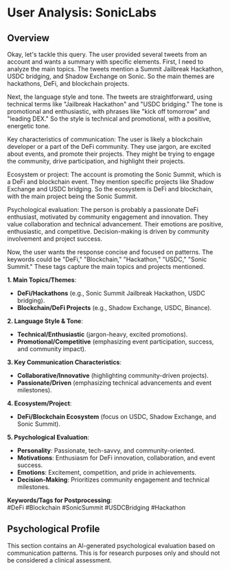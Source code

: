 # User Analysis: SonicLabs

## Overview

<think>
Okay, let's tackle this query. The user provided several tweets from an account and wants a summary with specific elements. First, I need to analyze the main topics. The tweets mention a Summit Jailbreak Hackathon, USDC bridging, and Shadow Exchange on Sonic. So the main themes are hackathons, DeFi, and blockchain projects.

Next, the language style and tone. The tweets are straightforward, using technical terms like "Jailbreak Hackathon" and "USDC bridging." The tone is promotional and enthusiastic, with phrases like "kick off tomorrow" and "leading DEX." So the style is technical and promotional, with a positive, energetic tone.

Key characteristics of communication: The user is likely a blockchain developer or a part of the DeFi community. They use jargon, are excited about events, and promote their projects. They might be trying to engage the community, drive participation, and highlight their projects.

Ecosystem or project: The account is promoting the Sonic Summit, which is a DeFi and blockchain event. They mention specific projects like Shadow Exchange and USDC bridging. So the ecosystem is DeFi and blockchain, with the main project being the Sonic Summit.

Psychological evaluation: The person is probably a passionate DeFi enthusiast, motivated by community engagement and innovation. They value collaboration and technical advancement. Their emotions are positive, enthusiastic, and competitive. Decision-making is driven by community involvement and project success.

Now, the user wants the response concise and focused on patterns. The keywords could be "DeFi," "Blockchain," "Hackathon," "USDC," "Sonic Summit." These tags capture the main topics and projects mentioned.
</think>

**1. Main Topics/Themes**:  
- **DeFi/Hackathons** (e.g., Sonic Summit Jailbreak Hackathon, USDC bridging).  
- **Blockchain/DeFi Projects** (e.g., Shadow Exchange, USDC, Binance).  

**2. Language Style & Tone**:  
- **Technical/Enthusiastic** (jargon-heavy, excited promotions).  
- **Promotional/Competitive** (emphasizing event participation, success, and community impact).  

**3. Key Communication Characteristics**:  
- **Collaborative/Innovative** (highlighting community-driven projects).  
- **Passionate/Driven** (emphasizing technical advancements and event milestones).  

**4. Ecosystem/Project**:  
- **DeFi/Blockchain Ecosystem** (focus on USDC, Shadow Exchange, and Sonic Summit).  

**5. Psychological Evaluation**:  
- **Personality**: Passionate, tech-savvy, and community-oriented.  
- **Motivations**: Enthusiasm for DeFi innovation, collaboration, and event success.  
- **Emotions**: Excitement, competition, and pride in achievements.  
- **Decision-Making**: Prioritizes community engagement and technical milestones.  

**Keywords/Tags for Postprocessing**:  
#DeFi #Blockchain #SonicSummit #USDCBridging #Hackathon

## Psychological Profile

This section contains an AI-generated psychological evaluation based on communication patterns. This is for research purposes only and should not be considered a clinical assessment.